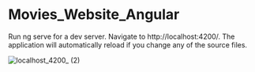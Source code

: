 # Movies_Website_Angular
 Run ng serve for a dev server. Navigate to http://localhost:4200/.
 The application will automatically reload if you change any of the source files.
 
![localhost_4200_ (2)](https://github.com/KhadijaBelmadani/Movies_Website_Angular/assets/122830181/3dd262b9-f49c-4dc5-9fe6-88614147aff3)
